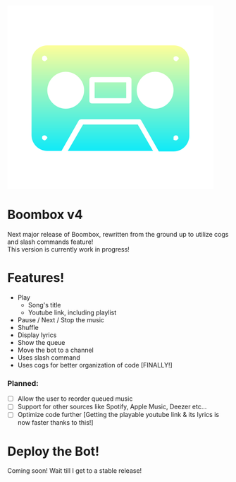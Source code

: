 ![Boombox Icon](https://raw.githubusercontent.com/lonewanderer27/Boombox-v4/master/boombox_v4_icon.png) 
# Boombox v4
Next major release of Boombox, rewritten from the ground up to utilize cogs and slash commands feature!  
This version is currently work in progress!

# Features!
- Play
    - Song's title
    - Youtube link, including playlist
- Pause / Next / Stop the music
- Shuffle
- Display lyrics
- Show the queue
- Move the bot to a channel
- Uses slash command 
- Uses cogs for better organization of code [FINALLY!]

### Planned:
- [ ] Allow the user to reorder queued music
- [ ] Support for other sources like Spotify, Apple Music, Deezer etc... 
- [ ] Optimize code further [Getting the playable youtube link & its lyrics is now faster thanks to this!]

# Deploy the Bot!
Coming soon! Wait till I get to a stable release!